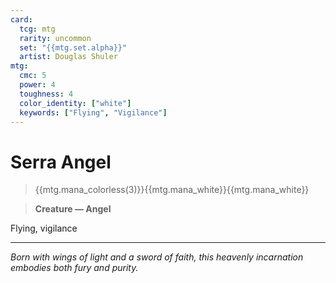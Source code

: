 ```yaml
---
card:
  tcg: mtg
  rarity: uncommon
  set: "{{mtg.set.alpha}}"
  artist: Douglas Shuler
mtg:
  cmc: 5
  power: 4
  toughness: 4
  color_identity: ["white"]
  keywords: ["Flying", "Vigilance"]
---
```


# Serra Angel
> {{mtg.mana_colorless(3)}}{{mtg.mana_white}}{{mtg.mana_white}}

> **Creature — Angel**

Flying, vigilance

-----
*Born with wings of light and a sword of faith, this heavenly incarnation embodies both fury and purity.*